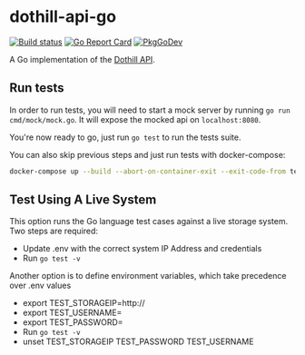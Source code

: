 # dothill-api-go

[![Build status](https://gitlab.com/enix.io/dothill-api-go/badges/master/pipeline.svg)](https://gitlab.com/enix.io/dothill-api-go/-/pipelines)
[![Go Report Card](https://goreportcard.com/badge/github.com/enix/dothill-api-go)](https://goreportcard.com/report/github.com/enix/dothill-api-go)
[![PkgGoDev](https://pkg.go.dev/badge/github.com/enix/dothill-api-go)](https://pkg.go.dev/github.com/enix/dothill-api-go)

A Go implementation of the [Dothill API](https://www.seagate.com/files/dothill-content/support/documentation/AssuredSAN_4004_Series_CLI_Reference_Guide_GL105.pdf).

## Run tests

In order to run tests, you will need to start a mock server by running `go run cmd/mock/mock.go`. It will expose the mocked api on `localhost:8080`.

You're now ready to go, just run `go test` to run the tests suite.

You can also skip previous steps and just run tests with docker-compose:

```sh
docker-compose up --build --abort-on-container-exit --exit-code-from tests
```

## Test Using A Live System

This option runs the Go language test cases against a live storage system. Two steps are required:
- Update .env with the correct system IP Address and credentials
- Run `go test -v`

Another option is to define environment variables, which take precedence over .env values
- export TEST_STORAGEIP=http://<ipaddress>
- export TEST_USERNAME=<username>
- export TEST_PASSWORD=<password>
- Run `go test -v`
- unset TEST_STORAGEIP TEST_PASSWORD TEST_USERNAME
